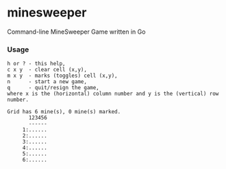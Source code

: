 # minesweeper
Command-line MineSweeper Game written in Go

### Usage
```
h or ? - this help,
c x y  - clear cell (x,y),
m x y  - marks (toggles) cell (x,y),
n      - start a new game,
q      - quit/resign the game,
where x is the (horizontal) column number and y is the (vertical) row number.

Grid has 6 mine(s), 0 mine(s) marked.
       123456
       ------
     1:......
     2:......
     3:......
     4:......
     5:......
     6:......
```
